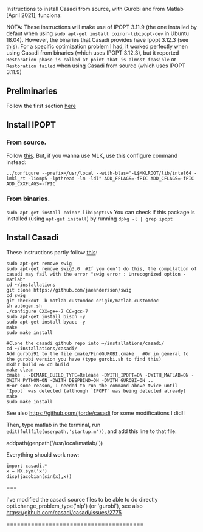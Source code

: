 Instructions to install Casadi from source, with Gurobi and from Matlab [April 2021], funciona:

NOTA: These instructions will make use of IPOPT 3.11.9 (the one installed by defaut when using `sudo apt-get install coinor-libipopt-dev` in Ubuntu 18.04). However, the binaries that Casadi provides have Ipopt 3.12.3 (see [this](https://github.com/casadi/casadi/releases#:~:text=3.12.3)). For a specific optimization problem I had, it worked perfectly when using Casadi from binaries (which uses IPOPT 3.12.3), but it reported `Restoration phase is called at point that is almost feasible` or `Restoration failed` when using Casadi from source (which uses IPOPT 3.11.9)


## Preliminaries
Follow the first section [here](https://github.com/casadi/casadi/wiki/InstallationLinux#installation-on-linux)

## Install IPOPT

### From source. 
Follow [this](https://github.com/casadi/casadi/wiki/InstallationLinux#option-2-compiling-ipopt-from-sources). But, if you wanna use MLK, use this configure command instead:
```
../configure --prefix=/usr/local --with-blas="-L$MKLROOT/lib/intel64 -lmkl_rt -liomp5 -lpthread -lm -ldl" ADD_FFLAGS=-fPIC ADD_CFLAGS=-fPIC ADD_CXXFLAGS=-fPIC
```

### From binaries.
`sudo apt-get install coinor-libipopt1v5`
You can check if this package is installed (using  `apt-get install`) by running `dpkg -l | grep ipopt`

## Install Casadi
These instructions partly follow [this](https://github.com/casadi/casadi/wiki/matlab):
```
sudo apt-get remove swig
sudo apt-get remove swig3.0  #If you don't do this, the compilation of casadi may fail with the error "swig error : Unrecognized option -matlab"
cd ~/installations
git clone https://github.com/jaeandersson/swig
cd swig
git checkout -b matlab-customdoc origin/matlab-customdoc        
sh autogen.sh
./configure CXX=g++-7 CC=gcc-7            
sudo apt-get install bison -y
sudo apt-get install byacc -y
make
sudo make install

#Clone the casadi github repo into ~/installations/casadi/ 
cd ~/installations/casadi/ 
Add gurobi91 to the file cmake/FindGUROBI.cmake   #Or in general to the gurobi version you have (type gurobi.sh to find this)
mkdir build && cd build
make clean 
cmake . -DCMAKE_BUILD_TYPE=Release -DWITH_IPOPT=ON -DWITH_MATLAB=ON -DWITH_PYTHON=ON -DWITH_DEEPBIND=ON -DWITH_GUROBI=ON ..
#For some reason, I needed to run the command above twice until `Ipopt` was detected (although `IPOPT` was being detected already)
make
sudo make install
```

See also https://github.com/jtorde/casadi  for some modifications I did!!

Then, type matlab in the terminal, run `edit(fullfile(userpath,'startup.m'))`, and add this line to that file:

addpath(genpath('/usr/local/matlab/')) 


Everything should work now:
```
import casadi.*
x = MX.sym('x')
disp(jacobian(sin(x),x))
```


===

I've modified the casadi source files to be able to do directly opti.change_problem_type('nlp') (or 'gurobi'), see also https://github.com/casadi/casadi/issues/2775

=======================================
